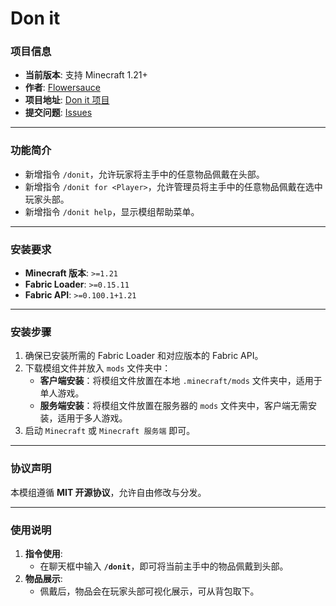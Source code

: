 # Don it

### 项目信息

- **当前版本**: 支持 Minecraft 1.21+
- **作者**: [Flowersauce](https://github.com/flowersauce)
- **项目地址**: [Don it 项目](https://github.com/flowersauce/Don-it)
- **提交问题**: [Issues](https://github.com/flowersauce/Don-it/issues)

---

### 功能简介

- 新增指令 `/donit`，允许玩家将主手中的任意物品佩戴在头部。
- 新增指令 `/donit for <Player>`，允许管理员将主手中的任意物品佩戴在选中玩家头部。
- 新增指令 `/donit help`，显示模组帮助菜单。

---

### 安装要求

- **Minecraft 版本**: `>=1.21`
- **Fabric Loader**: `>=0.15.11`
- **Fabric API**: `>=0.100.1+1.21`

---

### 安装步骤

1. 确保已安装所需的 Fabric Loader 和对应版本的 Fabric API。
2. 下载模组文件并放入 `mods` 文件夹中：
    - **客户端安装**：将模组文件放置在本地 `.minecraft/mods` 文件夹中，适用于单人游戏。
    - **服务端安装**：将模组文件放置在服务器的 `mods` 文件夹中，客户端无需安装，适用于多人游戏。
3. 启动 `Minecraft` 或 `Minecraft 服务端` 即可。

---

### 协议声明

本模组遵循 **MIT 开源协议**，允许自由修改与分发。

---

### 使用说明

1. **指令使用**:
    - 在聊天框中输入 **`/donit`**，即可将当前主手中的物品佩戴到头部。
2. **物品展示**:
    - 佩戴后，物品会在玩家头部可视化展示，可从背包取下。
